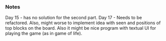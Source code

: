 ### Notes
Day 15 - has no solution for the second part.
Day 17 - Needs to be refactored. Also, might worse to implement idea with seen and positions of top blocks on the board. Also it might be nice program with textual UI for playing the game (as in game of life).
